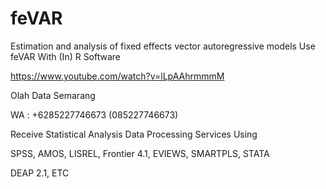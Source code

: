 # feVAR
Estimation and analysis of fixed effects vector autoregressive models Use feVAR With (In) R Software

https://www.youtube.com/watch?v=lLpAAhrmmmM

Olah Data Semarang

WA : +6285227746673 (085227746673)

Receive Statistical Analysis Data Processing Services Using

SPSS, AMOS, LISREL, Frontier 4.1, EVIEWS, SMARTPLS, STATA

DEAP 2.1, ETC
